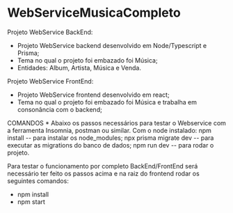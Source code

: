 # WebServiceMusicaCompleto
 
Projeto WebService BackEnd:
- Projeto WebService backend desenvolvido em Node/Typescript e Prisma;
- Tema no qual o projeto foi embazado foi Música;
- Entidades: Album, Artista, Música e Venda.

Projeto WebService FrontEnd:
- Projeto WebService frontend desenvolvido em react;
- Tema no qual o projeto foi embazado foi Música e trabalha em consonância com o backend;

COMANDOS *
Abaixo os passos necessários para testar o Webservice com a ferramenta Insomnia, postman ou similar.
Com o node instalado:
npm install -- para instalar os node_modules;
npx prisma migrate dev -- para executar as migrations do banco de dados;
npm run dev -- para rodar o projeto.

Para testar o funcionamento por completo BackEnd/FrontEnd será necessário ter feito os passos acima e na raiz do frontend rodar os seguintes comandos:
- npm install
- npm start

